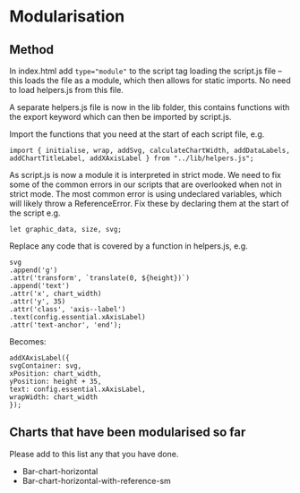 # Modularisation

## Method 

In index.html add `type="module"` to the script tag loading the script.js file – this loads the file as a module, which then allows for static imports. No need to load helpers.js from this file. 

A separate helpers.js file is now in the lib folder, this contains functions with the export keyword which can then be imported by script.js. 

Import the functions that you need at the start of each script file, e.g. 

`import { initialise, wrap, addSvg, calculateChartWidth, addDataLabels, addChartTitleLabel, addXAxisLabel } from "../lib/helpers.js"; `

As script.js is now a module it is interpreted in strict mode. We need to fix some of the common errors in our scripts that are overlooked when not in strict mode. The most common error is using undeclared variables, which will likely throw a ReferenceError. Fix these by declaring them at the start of the script e.g. 

`let graphic_data, size, svg; `


Replace any code that is covered by a function in helpers.js, e.g. 

    svg 
    .append('g') 
    .attr('transform', `translate(0, ${height})`) 
    .append('text') 
    .attr('x', chart_width) 
    .attr('y', 35) 
    .attr('class', 'axis--label') 
    .text(config.essential.xAxisLabel) 
    .attr('text-anchor', 'end'); 

Becomes: 

    addXAxisLabel({ 
    svgContainer: svg, 
    xPosition: chart_width, 
    yPosition: height + 35, 
    text: config.essential.xAxisLabel, 
    wrapWidth: chart_width 
    }); 

## Charts that have been modularised so far

Please add to this list any that you have done.

- Bar-chart-horizontal
- Bar-chart-horizontal-with-reference-sm